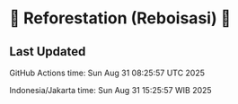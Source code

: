 
# 🌳 Reforestation (Reboisasi) 🌲

## Last Updated

GitHub Actions time: Sun Aug 31 08:25:57 UTC 2025

Indonesia/Jakarta time: Sun Aug 31 15:25:57 WIB 2025
